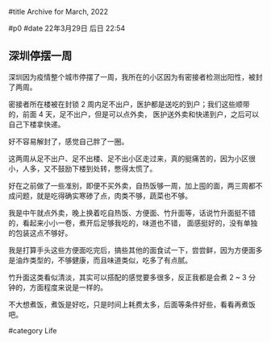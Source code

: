 #title Archive for March, 2022

#p0
#date 22年3月29日 后日 22:54

## 深圳停摆一周

深圳因为疫情整个城市停摆了一周，我所在的小区因为有密接者检测出阳性，被封了两周。

密接者所在楼被在封锁 2 周内足不出户，医护都是送吃的到户；我们这些顺带的，前面 4 天，足不出户，但是可以点外卖，
医护送外卖和快递到户，之后可以自己下楼拿快递。

好不容易解封了，感觉自己胖了一圈。

这两周从足不出户、足不出楼、足不出小区走过来，真的挺痛苦的，因为小区很小，人多，又不鼓励下楼到处转，憋得太慌了。

好在之前做了一些准别，即便不买外卖，自热饭够一周，加上囤的面，两三周都不成问题，就是吃得确实寒碜了点，肉类不够，蔬菜也不够。

我是中午就点外卖，晚上换着吃自热饭、方便面、竹升面等，话说竹升面挺不错的，看起来小小一卷，煮开后足够我吃的，味道也不错，
面感挺好的，没有单独的包装这点不够好。

我是打算手头这些方便面吃完后，搞些其他的面食试一下，尝尝鲜，因为方便面多是油炸类型的，不够健康，而且味道类似，吃多了有点腻。

竹升面这类看似清淡，其实可以搭配的感觉要多很多，反正我都是会煮 2 ~ 3 分钟的，方面程度来说是一样的。

不大想煮饭，煮饭是好吃，只是时间上耗费太多，后面等条件好些，看看再煮饭吧。

#category Life